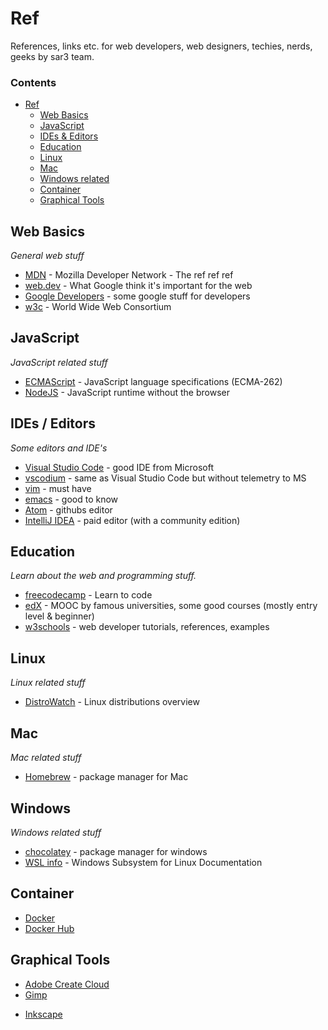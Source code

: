 # Ref

References, links etc. for web developers, web designers, techies, nerds, geeks by sar3 team.

### Contents

- [Ref](#ref)
    - [Web Basics](#web-basics)
    - [JavaScript](#javascript)
    - [IDEs & Editors](#ides--editors)
    - [Education](#education)
    - [Linux](#linux)
    - [Mac](#mac)
    - [Windows related](#windows)
    - [Container](#container)
    - [Graphical Tools](#graphical-tools)

## Web Basics

*General web stuff*

* [MDN](https://developer.mozilla.org/) - Mozilla Developer Network - The ref ref ref
* [web.dev](https://web.dev/) - What Google think it's important for the web
* [Google Developers](https://developers.google.com/) - some google stuff for developers
* [w3c](https://www.w3.org/) - World Wide Web Consortium

## JavaScript

*JavaScript related stuff*

* [ECMAScript](https://www.ecma-international.org/publications/standards/Ecma-262.htm) - JavaScript language specifications (ECMA-262)
* [NodeJS](https://nodejs.org/en/) - JavaScript runtime without the browser

## IDEs / Editors

*Some editors and IDE's*

* [Visual Studio Code](https://code.visualstudio.com/) - good IDE from Microsoft
* [vscodium](https://vscodium.com/) - same as Visual Studio Code but without telemetry to MS
* [vim](https://www.vim.org/) - must have
* [emacs](https://www.gnu.org/software/emacs/) - good to know
* [Atom](https://atom.io/) - githubs editor 
* [IntelliJ IDEA](https://www.jetbrains.com/idea/) - paid editor (with a community edition) 

## Education

*Learn about the web and programming stuff.*

* [freecodecamp](https://www.freecodecamp.org/) - Learn to code
* [edX](https://www.edx.org/) - MOOC by famous universities, some good courses (mostly entry level & beginner)
* [w3schools](https://www.w3schools.com/) - web developer tutorials, references, examples

## Linux

*Linux related stuff*

* [DistroWatch](https://distrowatch.com/) - Linux distributions overview

## Mac

*Mac related stuff*

* [Homebrew](https://brew.sh) - package manager for Mac

## Windows

*Windows related stuff*

* [chocolatey](https://chocolatey.org/) - package manager for windows
* [WSL info](https://docs.microsoft.com/en-us/windows/wsl/about) - Windows Subsystem for Linux Documentation

## Container

* [Docker](https://www.docker.com/)
* [Docker Hub](https://hub.docker.com/)

## Graphical Tools

* [Adobe Create Cloud](https://www.adobe.com/creativecloud.html)
* [Gimp](https://www.gimp.org/)
- [Inkscape](https://inkscape.org/)